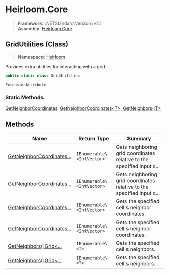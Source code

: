# Heirloom.Core

> **Framework**: .NETStandard,Version=v2.1  
> **Assembly**: [Heirloom.Core][0]

## GridUtilities (Class)

> **Namespace**: [Heirloom][0]

Provides extra utilities for interacting with a grid.

```cs
public static class GridUtilities
```

`ExtensionAttribute`

### Static Methods

[GetNeighborCoordinates][1], [GetNeighborCoordinates\<T>][2], [GetNeighbors\<T>][3]

## Methods

| Name                           | Return Type               | Summary                                                                |
|--------------------------------|---------------------------|------------------------------------------------------------------------|
| [GetNeighborCoordinates...][1] | `IEnumerable\<IntVector>` | Gets neighboring grid coordinates relative to the specified input c... |
| [GetNeighborCoordinates...][1] | `IEnumerable\<IntVector>` | Gets neighboring grid coordinates relative to the specified input c... |
| [GetNeighborCoordinates...][2] | `IEnumerable\<IntVector>` | Gets the specified cell's neighbor coordinates.                        |
| [GetNeighborCoordinates...][2] | `IEnumerable\<IntVector>` | Gets the specified cell's neighbor coordinates.                        |
| [GetNeighbors<T>(IGrid<...][3] | `IEnumerable\<T>`         | Gets the specified cell's neighbors.                                   |
| [GetNeighbors<T>(IGrid<...][3] | `IEnumerable\<T>`         | Gets the specified cell's neighbors.                                   |

[0]: ../../Heirloom.Core.md
[1]: GridUtilities/GetNeighborCoordinates.md
[2]: GridUtilities/GetNeighborCoordinates[T].md
[3]: GridUtilities/GetNeighbors[T].md
